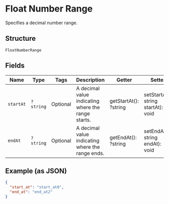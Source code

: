 
# Float Number Range

Specifies a decimal number range.

## Structure

`FloatNumberRange`

## Fields

| Name | Type | Tags | Description | Getter | Setter |
|  --- | --- | --- | --- | --- | --- |
| `startAt` | `?string` | Optional | A decimal value indicating where the range starts. | getStartAt(): ?string | setStartAt(?string startAt): void |
| `endAt` | `?string` | Optional | A decimal value indicating where the range ends. | getEndAt(): ?string | setEndAt(?string endAt): void |

## Example (as JSON)

```json
{
  "start_at": "start_at0",
  "end_at": "end_at2"
}
```

